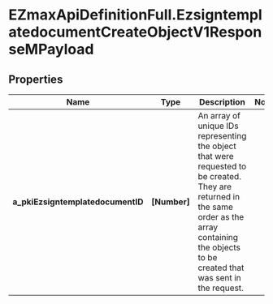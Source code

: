 # EZmaxApiDefinitionFull.EzsigntemplatedocumentCreateObjectV1ResponseMPayload

## Properties

Name | Type | Description | Notes
------------ | ------------- | ------------- | -------------
**a_pkiEzsigntemplatedocumentID** | **[Number]** | An array of unique IDs representing the object that were requested to be created.  They are returned in the same order as the array containing the objects to be created that was sent in the request. | 


